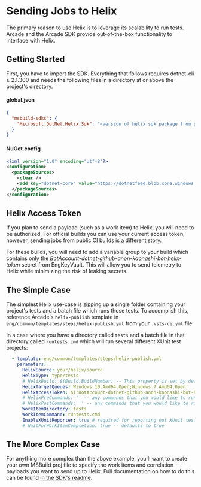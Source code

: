 # Sending Jobs to Helix

The primary reason to use Helix is to leverage its scalability to run tests. Arcade and the Arcade SDK provide out-of-the-box functionality to interface with Helix.

## Getting Started

First, you have to import the SDK. Everything that follows requires dotnet-cli ≥ 2.1.300 and needs the following files in a directory at or above the project's directory.

#### global.json
```json
{
  "msbuild-sdks": {
    "Microsoft.DotNet.Helix.Sdk": "<version of helix sdk package from package feed>"
  }
}
```
#### NuGet.config
```xml
<?xml version="1.0" encoding="utf-8"?>
<configuration>
  <packageSources>
    <clear />
    <add key="dotnet-core" value="https://dotnetfeed.blob.core.windows.net/dotnet-core/index.json" />
  </packageSources>
</configuration>
```

## Helix Access Token

If you plan to send a payload (such as a work item) to Helix, you will need to be authorized. For official builds you can use your current access token; however, sending jobs from public CI builds is a different story.

For these builds, you will need to add a variable group to your build which contains only the *BotAccount-dotnet-github-anon-kaonashi-bot-helix-token* secret from EngKeyVault. This will allow you to send telemetry to Helix while minimizing the risk of leaking secrets.

## The Simple Case

The simplest Helix use-case is zipping up a single folder containing your project's tests and a batch file which runs those tests. To accomplish this, reference Arcade's `helix-publish` template in `eng/common/templates/steps/helix-publish.yml` from your `.vsts-ci.yml` file.

In a case where you have a directory called `tests` and a batch file in that directory called `runtests.cmd` which will run several different XUnit test projects:

```yaml
  - template: eng/common/templates/steps/helix-publish.yml
    parameters:
      HelixSource: your/helix/source
      HelixType: type/tests
      # HelixBuild: $(Build.BuildNumber) -- This property is set by default
      HelixTargetQueues: Windows.10.Amd64.Open;Windows.7.Amd64.Open'
      HelixAccessToken: $('BotAccount-dotnet-github-anon-kaonashi-bot-helix-token')
      # HelixPreCommands: '' -- any commands that you would like to run prior to running your job
      # HelixPostCommands: '' -- any commands that you would like to run after running your job
      WorkItemDirectory: tests
      WorkItemCommand: runtests.cmd
      EnableXUnitReporter: true # required for reporting out XUnit test results
      # WaitForWorkItemCompletion: true -- defaults to true
```

## The More Complex Case

For anything more complex than the above example, you'll want to create your own MSBuild proj file to specify the work items and correlation payloads you want to send up to Helix. Full documentation on how to do this can be found [in the SDK's readme](https://github.com/dotnet/arcade/blob/master/src/Microsoft.DotNet.Helix/Sdk/Readme.md).
